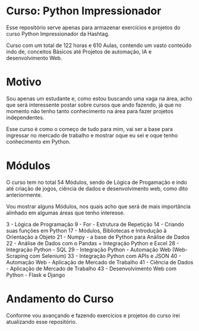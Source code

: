 # Curso: Python Impressionador
Esse repositório serve apenas para armazenar exercícios e projetos do curso Python Impressionador da Hashtag. 

Curso com um total de 122 horas e 610 Aulas, contendo um vasto conteúdo indo de, conceitos Básicos até Projetos de automação, IA e desenvolvimento Web.
# Motivo
Sou apenas um estudante e, como estou buscando uma vaga na área, acho que será interessente postar sobre cursos que ando fazendo, já que no momento não tenho tanto conhecimento na área para fazer projetos independentes.

Esse curso é como o começo de tudo para mim, vai ser a base para ingressar no mercado de trabalho e mostrar oque eu sei e oque tenho conhecimento em Python. 
# Módulos
O curso tem no total 54 Módulos, sendo de Lógica de Progamação e indo até criação de jogos, ciência de dados e desenvolvimento web, como dito anteriormente.

Vou mostrar alguns Módulos, nos quais acho que será de mais importância alinhado em algumas áreas que tenho interesse.

3 - Lógica de Programação
9 - For - Estrutura de Repetição
14 - Criando suas funções em Python
17 - Módulos, Bibliotecas e Introdução à Orientação a Objeto
21 - Numpy - a base de Python para Análise de Dados
22 - Análise de Dados com o Pandas + Integração Python e Excel
28 - Integração Python - SQL
29 - Integração Python - Automação Web (Web-Scraping com Selenium)
33 - Integração Python com APIs e JSON
40 - Automação Web - Aplicação de Mercado de Trabalho
41 - Ciência de Dados - Aplicação de Mercado de Trabalho
43 - Desenvolvimento Web com Python - Flask e Django
# Andamento do Curso
Conforme vou avançando e fazendo exercícios e projetos do curso irei atualizando esse repositório.
